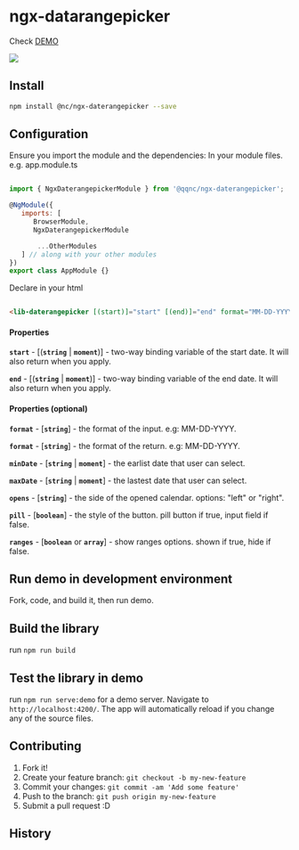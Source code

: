 # ngx-datarangepicker

Check [DEMO](https://qqnc.github.io/ngx-daterangepicker/)

<img src="https://s3-us-west-1.amazonaws.com/nate-public/ngx-dateranger.jpg">

## Install
```bash
npm install @nc/ngx-daterangepicker --save
```

## Configuration

Ensure you import the module and the dependencies:
In your module files. e.g. app.module.ts

```javascript

import { NgxDaterangepickerModule } from '@qqnc/ngx-daterangepicker';

@NgModule({
   imports: [
      BrowserModule,
      NgxDaterangepickerModule

       ...OtherModules 
   ] // along with your other modules
})
export class AppModule {}
```

Declare in your html

```html

<lib-daterangepicker [(start)]="start" [(end)]="end" format="MM-DD-YYYY" opens="left" [pill]="true"></lib-daterangepicker>

```

#### Properties

**`start`** - [(**`string`** | **`moment`**)] - two-way binding variable of the start date.  It will also return when you apply.

**`end`** - [(**`string`** | **`moment`**)] - two-way binding variable of the end date. It will also return when you apply.

#### Properties (optional)

**`format`** - [**`string`**] - the format of the input.  e.g: MM-DD-YYYY.

**`format`** - [**`string`**] - the format of the return.  e.g: MM-DD-YYYY.

**`minDate`** - [**`string`** | **`moment`**] - the earlist date that user can select.

**`maxDate`** - [**`string`** | **`moment`**] - the lastest date that user can select.

**`opens`** - [**`string`**] - the side of the opened calendar. options: "left" or "right".

**`pill`** - [**`boolean`**] - the style of the button.  pill button if true, input field if false.

**`ranges`** - [**`boolean`** or **`array`**] - show ranges options.  shown if true, hide if false.

## Run demo in development environment

Fork, code, and build it, then run demo.

## Build the library

run `npm run build`

## Test the library in demo

run `npm run serve:demo` for a demo server. Navigate to `http://localhost:4200/`. The app will automatically reload if you change any of the source files.


## Contributing

1. Fork it!
2. Create your feature branch: `git checkout -b my-new-feature`
3. Commit your changes: `git commit -am 'Add some feature'`
4. Push to the branch: `git push origin my-new-feature`
5. Submit a pull request :D

## History
